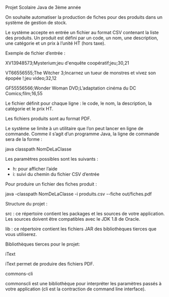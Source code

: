 Projet Scolaire Java de 3ème année 

On souhaite automatiser la production de fiches pour des produits dans un système de gestion de stock.

Le système accepte en entrée un fichier au format CSV contenant la liste des produits. Un produit est défini
par un code, un nom, une description, une catégorie et un prix à l’unité HT (hors taxe).

Exemple de fichier d’entrée :

XV13948573;Mysterium;jeu d'enquête coopératif;jeu;30,21

VT66556555;The Witcher 3;Incarnez un tueur de monstres et vivez son épopée !;jeu video;32,12

GF55556566;Wonder Woman DVD;L’adaptation cinéma du DC Comics;film;16,55

Le fichier définit pour chaque ligne : le code, le nom, la description, la catégorie et le prix HT.

Les fichiers produits sont au format PDF.

Le système se limite à un utilitaire que l’on peut lancer en ligne de commande. Comme il s’agit d’un
programme Java, la ligne de commande sera de la forme :

java classpath <CLASSPATH> NomDeLaClasse <PARAMETRES>

Les paramètres possibles sont les suivants :
 - h:
  pour afficher l’aide
 - i:
  suivi du chemin du fichier CSV d’entrée
  
Pour produire un fichier des fiches produit :

java -classpath <CLASSPATH> NomDeLaClasse -i produits.csv --fiche out/fiches.pdf

Structure du projet :

src : ce répertoire contient les packages et les sources de votre application. Les sources doivent être
compatibles avec le JDK 1.8 de Oracle.

lib : ce répertoire contient les fichiers JAR des bibliothèques tierces que vous utiliserez.

Bibliothèques tierces pour le projet:

iText

iText permet de produire des fichiers PDF.

commons-cli

commonscli est une bibliothèque pour interpréter les paramètres passés à votre application (cli est la
contraction de command line interface).

